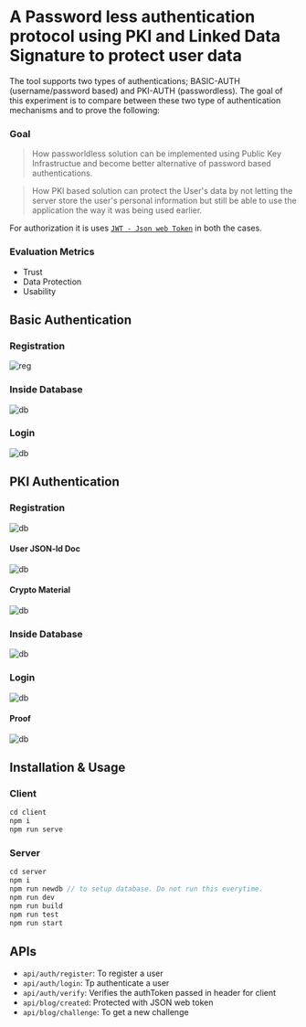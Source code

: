 # A Password less authentication protocol using PKI and Linked Data Signature to protect user data

The tool supports two types of authentications; BASIC-AUTH (username/password based) and PKI-AUTH (passwordless). The goal of this experiment is to compare between these two type of authentication mechanisms and to prove the following:

### Goal

> How passworldless solution can be implemented using Public Key Infrastructue and become better alternative of password based authentications. 

> How PKI based solution can protect the User's data by not letting the server store the user's personal information but still be able to use the application the way it was being used earlier. 

For authorization it is uses [`JWT - Json web Token`](docs/jwt-concept.md) in both the cases.

### Evaluation Metrics

* Trust
* Data Protection
* Usability

## Basic Authentication

### Registration

![reg](docs/basic-signup.png)

### Inside Database

![db](docs/baisc-db.png)

### Login

![db](docs/basic-Login.png)

## PKI Authentication

### Registration

![db](docs/PKI-reg.png)


#### User JSON-ld Doc

![db](docs/PKI-userdoc.png)


#### Crypto Material

![db](docs/PKI-Crypto-material.png)

### Inside Database

![db](docs/PKI-db.png)

### Login

![db](docs/PKI-login.png)

#### Proof

![db](docs/PKI-proof_.png)

## Installation & Usage

### Client

```js
cd client
npm i
npm run serve
```

### Server

```js
cd server
npm i
npm run newdb // to setup database. Do not run this everytime. 
npm run dev
npm run build
npm run test
npm run start 
```

## APIs

- `api/auth/register`: To register a user
- `api/auth/login`: Tp authenticate a user
- `api/auth/verify`: Verifies the authToken passed in header for client
- `api/blog/created`: Protected with JSON web token
- `api/blog/challenge`: To get a new challenge
